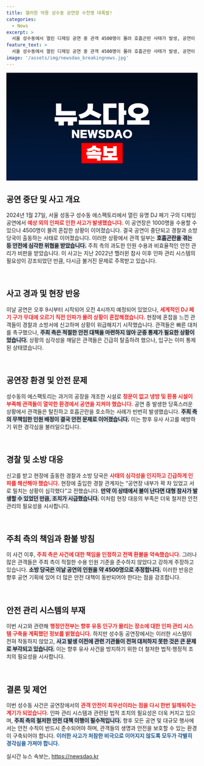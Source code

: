 ```yaml
---
title: 핼러윈 악몽 성수동 공연장 수천명 대폭발!
categories:
  - News
excerpt: >
  서울 성수동에서 열린 디제잉 공연 중 관객 4500명이 몰려 호흡곤란 사태가 발생, 공연이 중단됐다. 인파 관리 시스템 부재로 큰 사고로 이어질 뻔한 상황, 주최 측은 전액 환불 방침을 밝혔다.
feature_text: >
  서울 성수동에서 열린 디제잉 공연 중 관객 4500명이 몰려 호흡곤란 사태가 발생, 공연이 중단됐다. 인파 관리 시스템 부재로 큰 사고로 이어질 뻔한 상황, 주최 측은 전액 환불 방침을 밝혔다.
image: '/assets/img/newsdao_breakingnews.jpg'
---
```


<p><img src="/assets/img/newsdao_breakingnews.jpg" alt="firstkoreanews 속보" /></p>

<h2 data-ke-size="size26">공연 중단 및 사고 개요</h2>

<p data-ke-size="size16">2024년 1월 27일, 서울 성동구 성수동 에스팩토리에서 열린 유명 DJ 페기 구의 디제잉 공연에서 <b><span style="color: #ee2323;">예상 외의 인파로 인한 사고가 발생했습니다.</span></b> 이 공연장은 1000명을 수용할 수 있으나 4500명이 몰려 혼잡한 상황이 이어졌습니다. 결국 공연이 중단되고 경찰과 소방 당국이 출동하는 사태로 이어졌습니다. 이러한 상황에서 관객 일부는 <b><span style="background-color: #21538527;">호흡곤란을 겪는 등 안전에 심각한 위협을 받았습니다.</span></b> 주최 측의 과도한 인원 수용과 비효율적인 안전 관리가 비판을 받았습니다. 이 사고는 지난 2022년 핼러윈 참사 이후 인파 관리 시스템의 필요성이 강조되었던 만큼, 다시금 불거진 문제로 주목받고 있습니다.</p>

<p data-ke-size="size16">&nbsp;</p>

<h2 data-ke-size="size26">사고 경과 및 현장 반응</h2>

<p data-ke-size="size16">이날 공연은 오후 9시부터 시작되어 오전 4시까지 예정되어 있었으나, <b><span style="color: #ee2323;">세계적인 DJ 페기 구가 무대에 오르기 직전 인파가 몰려 상황이 혼잡해졌습니다.</span></b> 현장에 혼잡을 느낀 관객들이 경찰과 소방서에 신고하며 상황이 위급해지기 시작했습니다. 관객들은 빠른 대처를 촉구했으나, <b><span style="background-color: #21538527;">주최 측은 적절한 안전 대책을 마련하지 않아 군중 통제가 필요한 상황이었습니다.</span></b> 상황의 심각성을 깨달은 관객들은 긴급히 탈출하려 했으나, 입구는 이미 통제된 상태였습니다.</p>

<p data-ke-size="size16">&nbsp;</p>

<h2 data-ke-size="size26">공연장 환경 및 안전 문제</h2>

<p data-ke-size="size16">성수동의 에스팩토리는 과거의 공장을 개조한 시설로 <b><span style="color: #ee2323;">창문이 없고 냉방 및 환풍 시설이 부족해 관객들이 열악한 환경에서 공연을 지켜야 했습니다.</span></b> 공연 중 발생한 당혹스러운 상황에서 관객들은 탈진하고 호흡곤란을 호소하는 사례가 빈번히 발생했습니다. <b><span style="background-color: #21538527;">주최 측의 무책임한 인원 배정이 결국 안전 문제로 이어졌습니다.</span></b> 이는 향후 유사 사고를 예방하기 위한 경각심을 불러일으킵니다.</p>

<p data-ke-size="size16">&nbsp;</p>

<h2 data-ke-size="size26">경찰 및 소방 대응</h2>

<p data-ke-size="size16">신고를 받고 현장에 출동한 경찰과 소방 당국은 <b><span style="color: #ee2323;">사태의 심각성을 인지하고 긴급하게 인파를 해산해야 했습니다.</span></b> 현장에 출입한 경찰 관계자는 “공연장 내부가 꽉 차 있었고 서로 밀치는 상황이 심각했다”고 전했습니다. <b><span style="background-color: #21538527;">만약 이 상태에서 불이 난다면 대형 참사가 발생할 수 있었던 만큼, 조치가 시급했습니다.</span></b> 이처럼 현장 대응의 부족은 더욱 철저한 안전 관리의 필요성을 시사합니다.</p>

<p data-ke-size="size16">&nbsp;</p>

<h2 data-ke-size="size26">주최 측의 책임과 환불 방침</h2>

<p data-ke-size="size16">이 사건 이후, <b><span style="color: #ee2323;">주최 측은 사건에 대한 책임을 인정하고 전액 환불을 약속했습니다.</span></b> 그러나 많은 관객들은 주최 측이 적절한 수용 인원 기준을 준수하지 않았다고 강하게 주장하고 있습니다. <b><span style="background-color: #21538527;">소방 당국은 이날 공연의 인원을 약 4500명으로 추정합니다.</span></b> 이러한 반응은 향후 공연 기획에 있어 더 많은 안전 대책이 동반되어야 한다는 점을 강조합니다.</p>

<p data-ke-size="size16">&nbsp;</p>

<h2 data-ke-size="size26">안전 관리 시스템의 부재</h2>

<p data-ke-size="size16">이번 사고와 관련해 <b><span style="color: #ee2323;">행정안전부는 향후 유동 인구가 몰리는 장소에 대한 인파 관리 시스템 구축을 계획했던 정보를 밝혔습니다.</span></b> 하지만 성수동 공연장에서는 이러한 시스템이 전혀 작동하지 않았고, <b><span style="background-color: #21538527;">사고 발생 이전에 관련 기관들이 전혀 대처하지 못한 것은 큰 문제로 부각되고 있습니다.</span></b> 이는 향후 유사 사건을 방지하기 위한 더 철저한 법적·행정적 조치의 필요성을 시사합니다.</p>

<p data-ke-size="size16">&nbsp;</p>

<h2 data-ke-size="size26">결론 및 제언</h2>

<p data-ke-size="size16">이번 성수동 사건은 공연장에서의 <b><span style="color: #ee2323;">관객 안전이 최우선이라는 점을 다시 한번 일깨워주는 계기가 되었습니다.</span></b> 인파 관리 시스템과 관련된 법적 조치의 필요성은 더욱 커지고 있으며, <b><span style="background-color: #21538527;">주최 측의 철저한 안전 대책 이행이 필수적입니다.</span></b> 향후 모든 공연 및 대규모 행사에서는 안전 수칙이 반드시 준수되어야 하며, 관객들의 생명과 안전을 보호할 수 있는 환경이 구축되어야 합니다. <b><span style="color: #1a5490;">이러한 사고가 처참한 비극으로 이어지지 않도록 모두가 각별히 경각심을 가져야 합니다.</span></b></p>
실시간 뉴스 속보는, <a href="https://newsdao.kr" rel="dofollow">https://newsdao.kr</a>


